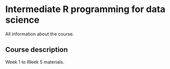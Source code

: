 # Intermediate R programming for data science

All information about the course.

## Course description

Week 1 to Week 5 materials.
